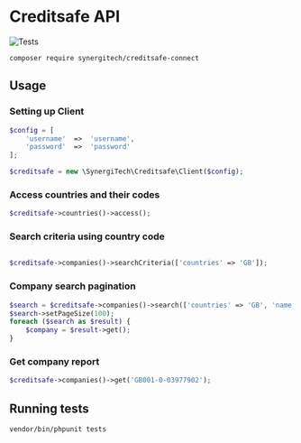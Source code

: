 # Creditsafe API

![Tests](https://github.com/SynergiTech/creditsafe-connect/workflows/Tests/badge.svg)

```
composer require synergitech/creditsafe-connect
```

## Usage

### Setting up Client
```php
$config = [
    'username'  =>  'username',
    'password'  =>  'password'
];

$creditsafe = new \SynergiTech\Creditsafe\Client($config);
```

### Access countries and their codes
```php
$creditsafe->countries()->access();
```

### Search criteria using country code
```php

$creditsafe->companies()->searchCriteria(['countries' => 'GB']);


```
### Company search pagination
```php
$search = $creditsafe->companies()->search(['countries' => 'GB', 'name' => 'GOOGLE UK LIMITED']);
$search->setPageSize(100);
foreach ($search as $result) {
    $company = $result->get();
}
```

### Get company report
```php
$creditsafe->companies()->get('GB001-0-03977902');
```

## Running tests
```
vendor/bin/phpunit tests
```
